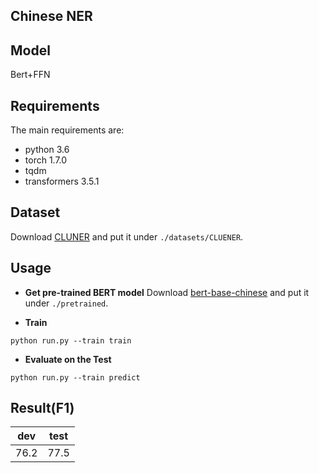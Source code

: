 ## Chinese NER

## Model
Bert+FFN

## Requirements
The main requirements are:
- python 3.6
- torch 1.7.0 
- tqdm
- transformers 3.5.1

## Dataset
Download [CLUNER](https://www.cluebenchmarks.com/introduce.html) and put it under `./datasets/CLUENER`.

## Usage
* **Get pre-trained BERT model**
Download [bert-base-chinese](https://huggingface.co/bert-base-chinese) and put it under `./pretrained`.

* **Train**
```
python run.py --train train
```

* **Evaluate on the Test**
```
python run.py --train predict
```

## Result(F1)
|  dev   | test  |
|  :----:  | :----:  |
|  76.2  |  77.5  |
